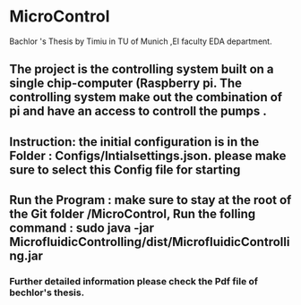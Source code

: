 # MicroControl
Bachlor 's Thesis by Timiu in TU of Munich ,EI faculty EDA department.

## The project is the controlling system built on a single chip-computer (Raspberry pi. The controlling system make out the combination of pi and have an access to controll  the pumps .


## Instruction: the initial configuration is in the Folder  :   Configs/Intialsettings.json. please make sure to select this Config file for starting 
## Run the Program : make sure to stay at the root of the Git folder  /MicroControl, Run the folling command : sudo java -jar MicrofluidicControlling/dist/MicrofluidicControlling.jar 



### Further detailed information please check the Pdf file of bechlor's thesis.


